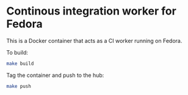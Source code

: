 # Continous integration worker for Fedora

This is a Docker container that acts as a CI worker
running on Fedora.

To build:

```sh
make build
```

Tag the container and push to the hub:

```sh
make push
```
